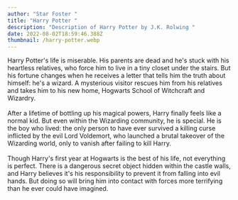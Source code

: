 ```yaml
---
author: "Star Foster "
title: "Harry Potter "
description: "Description of Harry Potter by J.K. Rolwing "
date: 2022-08-02T18:59:46.388Z
thumbnail: /harry-potter.webp
---
```



Harry Potter's life is miserable. His parents are dead and he's stuck with his heartless relatives, who force him to live in a tiny closet under the stairs. But his fortune changes when he receives a letter that tells him the truth about himself: he's a wizard. A mysterious visitor rescues him from his relatives and takes him to his new home, Hogwarts School of Witchcraft and Wizardry.\
\
After a lifetime of bottling up his magical powers, Harry finally feels like a normal kid. But even within the Wizarding community, he is special. He is the boy who lived: the only person to have ever survived a killing curse inflicted by the evil Lord Voldemort, who launched a brutal takeover of the Wizarding world, only to vanish after failing to kill Harry.\
\
Though Harry's first year at Hogwarts is the best of his life, not everything is perfect. There is a dangerous secret object hidden within the castle walls, and Harry believes it's his responsibility to prevent it from falling into evil hands. But doing so will bring him into contact with forces more terrifying than he ever could have imagined.